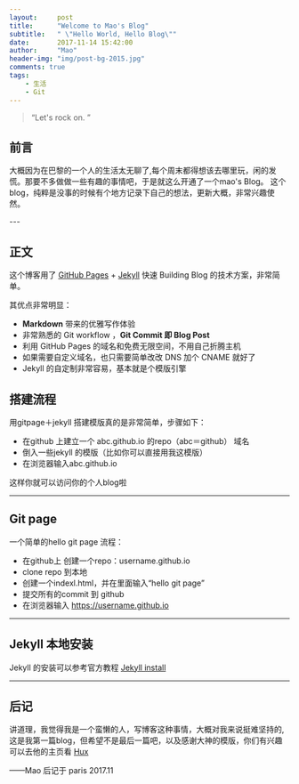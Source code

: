 ```yaml
---
layout:     post
title:      "Welcome to Mao's Blog"
subtitle:   " \"Hello World, Hello Blog\""
date:       2017-11-14 15:42:00
author:     "Mao"
header-img: "img/post-bg-2015.jpg"
comments: true
tags:
    - 生活
    - Git
---
```


> “Let's rock on. ”


## 前言

大概因为在巴黎的一个人的生活太无聊了,每个周末都得想该去哪里玩，闲的发慌。那要不多做做一些有趣的事情吧，于是就这么开通了一个mao's Blog。
这个blog，纯粹是没事的时候有个地方记录下自己的想法，更新大概，非常兴趣使然。



<p id = "build"></p>
---

## 正文

这个博客用了 [GitHub Pages](https://pages.github.com/) + [Jekyll](http://jekyllrb.com/) 快速 Building Blog 的技术方案，非常简单。

其优点非常明显：

* **Markdown** 带来的优雅写作体验
* 非常熟悉的 Git workflow ，**Git Commit 即 Blog Post**
* 利用 GitHub Pages 的域名和免费无限空间，不用自己折腾主机
* 如果需要自定义域名，也只需要简单改改 DNS 加个 CNAME 就好了
* Jekyll 的自定制非常容易，基本就是个模版引擎


## 搭建流程
用gitpage＋jekyll 搭建模版真的是非常简单，步骤如下：

* 在github 上建立一个 abc.github.io 的repo（abc＝github） 域名
* 倒入一些jekyll 的模版（比如你可以直接用我这模版）
* 在浏览器输入abc.github.io

这样你就可以访问你的个人blog啦

---

## Git page
一个简单的hello git page 流程：
* 在github上 创建一个repo：username.github.io
* clone repo 到本地
* 创建一个indexl.html，并在里面输入“hello git page”
* 提交所有的commit 到 github
* 在浏览器输入 https://username.github.io

---

## Jekyll 本地安装
Jekyll 的安装可以参考官方教程 [Jekyll install](https://help.github.com/articles/setting-up-your-github-pages-site-locally-with-jekyll)

---

## 后记
讲道理，我觉得我是一个蛮懒的人，写博客这种事情，大概对我来说挺难坚持的,这是我第一篇blog，但希望不是最后一篇吧，以及感谢大神的模版，你们有兴趣
可以去他的主页看 [Hux](https://github.com/huxpro/huxpro.github.io/)


——Mao 后记于 paris 2017.11
